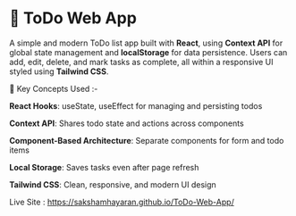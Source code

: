 # 📝 ToDo Web App

A simple and modern ToDo list app built with **React**, using **Context API** for global state management and **localStorage** for data persistence. Users can add, edit, delete, and mark tasks as complete, all within a responsive UI styled using **Tailwind CSS**.

🔧 Key Concepts Used :-

**React Hooks**: useState, useEffect for managing and persisting todos

**Context API**: Shares todo state and actions across components

**Component-Based Architecture**: Separate components for form and todo items

**Local Storage**: Saves tasks even after page refresh

**Tailwind CSS**: Clean, responsive, and modern UI design


Live Site : https://sakshamhayaran.github.io/ToDo-Web-App/
